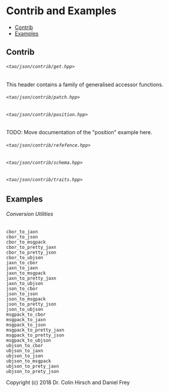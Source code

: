 # Contrib and Examples

* [Contrib](#contrib)
* [Examples](#examples)

## Contrib

###### `<tao/json/contrib/get.hpp>`

This header contains a family of generalised accessor functions.

###### `<tao/json/contrib/patch.hpp>`

###### `<tao/json/contrib/position.hpp>`

TODO: Move documentation of the "position" example here.

###### `<tao/json/contrib/refefence.hpp>`

###### `<tao/json/contrib/schema.hpp>`

###### `<tao/json/contrib/traits.hpp>`

## Examples

###### Conversion Utilities

```
cbor_to_jaxn
cbor_to_json
cbor_to_msgpack
cbor_to_pretty_jaxn
cbor_to_pretty_json
cbor_to_ubjson
jaxn_to_cbor
jaxn_to_jaxn
jaxn_to_msgpack
jaxn_to_pretty_jaxn
jaxn_to_ubjson
json_to_cbor
json_to_json
json_to_msgpack
json_to_pretty_json
json_to_ubjson
msgpack_to_cbor
msgpack_to_jaxn
msgpack_to_json
msgpack_to_pretty_jaxn
msgpack_to_pretty_json
msgpack_to_ubjson
ubjson_to_cbor
ubjson_to_jaxn
ubjson_to_json
ubjson_to_msgpack
ubjson_to_prety_jaxn
ubjson_to_prety_json
```

Copyright (c) 2018 Dr. Colin Hirsch and Daniel Frey

